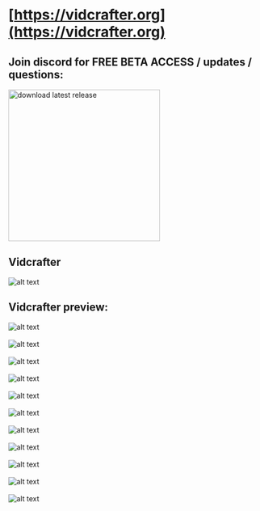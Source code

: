 # [https://vidcrafter.org](https://vidcrafter.org)

## Join discord for FREE BETA ACCESS / updates / questions: 

[<img alt="download latest release" width="300px" src="https://i.imgur.com/jSzTTyx.png" />](https://discord.gg/jVB2dRTwxn)


## Vidcrafter
![alt text](https://i.imgur.com/VWD0VA4.png)

## Vidcrafter preview:

![alt text](https://i.imgur.com/zrXfTtl.png)
<br>
<br>
![alt text](https://i.imgur.com/JJdBd5k.png)
<br>
<br>
![alt text](https://i.imgur.com/zeZsTdu.png)
<br>
<br>
![alt text](https://i.imgur.com/JzdbZIH.png)
<br>
<br>
![alt text](https://i.imgur.com/8FfhKw9.png)
<br>
<br>
![alt text](https://i.imgur.com/L8lbXDB.png)
<br>
<br>
![alt text](https://i.imgur.com/vz3FFV6.png)
<br>
<br>
![alt text](https://i.imgur.com/Quid4WJ.png)
<br>
<br>
![alt text](https://i.imgur.com/no5oYc5.png)
<br>
<br>
![alt text](https://i.imgur.com/y7JBc2v.png)
<br>
<br>
![alt text](https://i.imgur.com/gIlRtDa.png)
